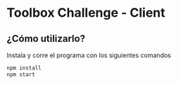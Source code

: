 # Toolbox Challenge - Client

## ¿Cómo utilizarlo?

Instala y corre el programa con los siguientes comandos

```sh
npm install
npm start
```

